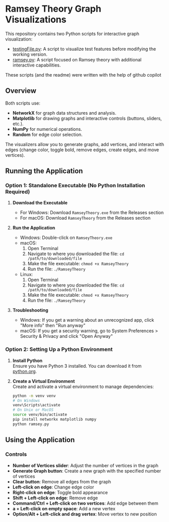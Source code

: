 # Ramsey Theory Graph Visualizations

This repository contains two Python scripts for interactive graph visualization:
- [testingFile.py](graph.py): A script to visualize test features before modifying  the working version.
- [ramsey.py](ramsey.py): A script focused on Ramsey theory with additional interactive capabilities.

These scripts (and the readme) were written with the help of github copilot

## Overview

Both scripts use:
- **NetworkX** for graph data structures and analysis.
- **Matplotlib** for drawing graphs and interactive controls (buttons, sliders, etc.).
- **NumPy** for numerical operations.
- **Random** for edge color selection.

The visualizers allow you to generate graphs, add vertices, and interact with edges (change color, toggle bold, remove edges, create edges, and move vertices).

## Running the Application

### Option 1: Standalone Executable (No Python Installation Required)

1. **Download the Executable**
   - For Windows: Download `RamseyTheory.exe` from the Releases section
   - For macOS: Download `RamseyTheory` from the Releases section
   
2. **Run the Application**
   - Windows: Double-click on `RamseyTheory.exe`
   - macOS: 
     1. Open Terminal
     2. Navigate to where you downloaded the file: `cd /path/to/downloaded/file`
     3. Make the file executable: `chmod +x RamseyTheory`
     4. Run the file: `./RamseyTheory`
   - Linux:
     1. Open Terminal
     2. Navigate to where you downloaded the file: `cd /path/to/downloaded/file`
     3. Make the file executable: `chmod +x RamseyTheory`
     4. Run the file: `./RamseyTheory`

3. **Troubleshooting**
   - Windows: If you get a warning about an unrecognized app, click "More info" then "Run anyway"
   - macOS: If you get a security warning, go to System Preferences > Security & Privacy and click "Open Anyway"

### Option 2: Setting Up a Python Environment

1. **Install Python**  
   Ensure you have Python 3 installed. You can download it from [python.org](https://www.python.org/downloads/).

2. **Create a Virtual Environment**  
   Create and activate a virtual environment to manage dependencies:
   ```sh
   python -m venv venv
   # On Windows
   venv\Scripts\activate
   # On Unix or MacOS
   source venv/bin/activate
   pip install networkx matplotlib numpy
   python ramsey.py
   ```

## Using the Application

### Controls
- **Number of Vertices slider**: Adjust the number of vertices in the graph
- **Generate Graph button**: Create a new graph with the specified number of vertices
- **Clear button**: Remove all edges from the graph
- **Left-click on edge**: Change edge color
- **Right-click on edge**: Toggle bold appearance
- **Shift + Left-click on edge**: Remove edge
- **Command/Ctrl + Left-click on two vertices**: Add edge between them
- **a + Left-click on empty space**: Add a new vertex
- **Option/Alt + Left-click and drag vertex**: Move vertex to new position

